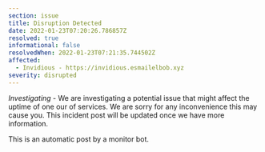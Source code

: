 ```yaml
---
section: issue
title: Disruption Detected
date: 2022-01-23T07:20:26.786857Z
resolved: true
informational: false
resolvedWhen: 2022-01-23T07:21:35.744502Z
affected:
  - Invidious - https://invidious.esmailelbob.xyz
severity: disrupted
---
```

*Investigating* - We are investigating a potential issue that might affect the uptime of one our of services. We are sorry for any inconvenience this may cause you. This incident post will be updated once we have more information.

This is an automatic post by a monitor bot.
        